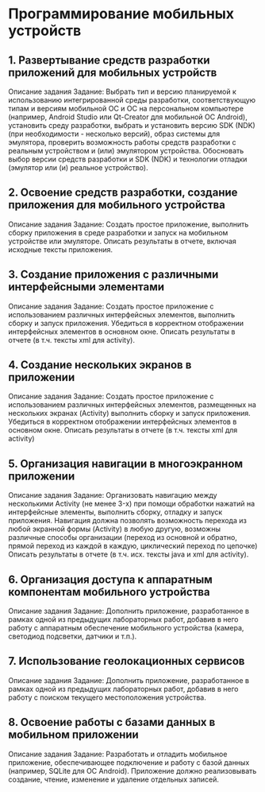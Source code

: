 # Программирование мобильных устройств
## 1. Развертывание средств разработки приложений для мобильных устройств
Описание задания
Задание: Выбрать тип и версию планируемой к использованию интегрированной среды
разработки, соответствующую типам и версиям мобильной ОС и ОС на персональном
компьютере (например, Android Studio или Qt-Creator для мобильной ОС Android),
установить среду разработки, выбрать и установить версию SDK (NDK) (при
необходимости - несколько версий), образ системы для эмулятора, проверить возможность
работы средств разработки с реальным устройством и (или) эмулятором устройства.
Обосновать выбор версии средств разработки и SDK (NDK) и технологии отладки
(эмулятор или (и) реальное устройство).

## 2. Освоение средств разработки, создание приложения для мобильного устройства
Описание задания
Задание: Создать простое приложение, выполнить сборку приложения в среде разработки
и запуск на мобильном устройстве или эмуляторе. Описать результаты в отчете, включая
исходные тексты приложения.

## 3. Создание приложения с различными интерфейсными элементами
Описание задания
Задание: Создать простое приложение c использованием различных интерфейсных элементов, выполнить сборку и запуск приложения. Убедиться в корректном отображении интерфейсных элементов в основном окне. Описать результаты в отчете (в т.ч. тексты xml для activity).

## 4. Создание нескольких экранов в приложении
Описание задания
Задание: Создать простое приложение c использованием различных интерфейсных элементов, размещенных на нескольких экранах (Activity) выполнить сборку и запуск приложения. Убедиться в корректном отображении интерфейсных элементов в основном окне. Описать результаты в отчете (в т.ч. тексты xml для activity)

## 5. Организация навигации в многоэкранном приложении
Описание задания
Задание: Организовать навигацию между несколькими Activity (не менее 3-x) при помощи обработки нажатий на интерфейсные элементы, выполнить сборку, отладку и запуск приложения. Навигация должна позволять возможность перехода из любой экранной формы (Activity) в любую другую, возможны различные способы организации (переход из основной и обратно, прямой переход из каждой в каждую, циклический переход по цепочке) Описать результаты в отчете (в т.ч. исх. тексты java и xml для activity).

## 6. Организация доступа к аппаратным компонентам мобильного устройства
Описание задания
Задание: Дополнить приложение, разработанное в рамках одной из предыдущих лабораторных работ, добавив в него работу с аппаратным обеспечение мобильного устройства (камера, светодиод подсветки, датчики и т.п.).

## 7. Использование геолокационных сервисов
Описание задания
Задание: Дополнить приложение, разработанное в рамках одной из предыдущих лабораторных работ, добавив в него работу с поиском текущего местоположения устройства.

## 8. Освоение работы с базами данных в мобильном приложении
Описание задания
Задание: Разработать и отладить мобильное приложение, обеспечивающее подключение и работу с базой данных (например, SQLite для ОС Android). Приложение должно реализовывать создание, чтение, изменение и удаление отдельных записей.